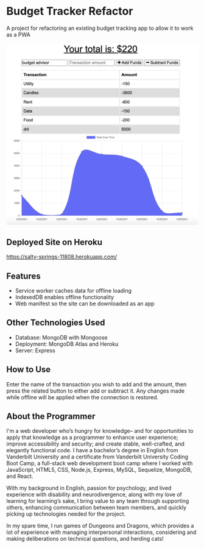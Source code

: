 # Budget Tracker Refactor

A project for refactoring an existing budget tracking app to allow it to work as a PWA

![A screenshot of the budget tracker app, showing that someone has spent way too much money on candles.](./screenshot.png)

## Deployed Site on Heroku

https://salty-springs-11808.herokuapp.com/

## Features

- Service worker caches data for offline loading
- IndexedDB enables offline functionality
- Web manifest so the site can be downloaded as an app

## Other Technologies Used

- Database: MongoDB with Mongoose
- Deployment: MongoDB Atlas and Heroku
- Server: Express

## How to Use

Enter the name of the transaction you wish to add and the amount, then press the related button to either add or subtract it. Any changes made while offline will be applied when the connection is restored.

## About the Programmer

I'm a web developer who’s hungry for knowledge– and for opportunities to apply that knowledge as a programmer to enhance user experience; improve accessibility and security; and create stable, well-crafted, and elegantly functional code. I have a bachelor’s degree in English from Vanderbilt University and a certificate from Vanderbilt University Coding Boot Camp, a full-stack web development boot camp where I worked with JavaScript, HTML5, CSS, Node.js, Express, MySQL, Sequelize, MongoDB, and React.

With my background in English, passion for psychology, and lived experience with disability and neurodivergence, along with my love of learning for learning’s sake, I bring value to any team through supporting others, enhancing communication between team members, and quickly picking up technologies needed for the project.

In my spare time, I run games of Dungeons and Dragons, which provides a lot of experience with managing interpersonal interactions, considering and making deliberations on technical questions, and herding cats!
